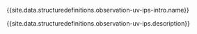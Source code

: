 {{site.data.structuredefinitions.observation-uv-ips-intro.name}}

{{site.data.structuredefinitions.observation-uv-ips.description}}


